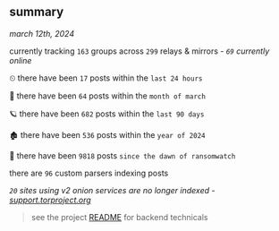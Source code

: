 
## summary
_march 12th, 2024_

currently tracking `163` groups across `299` relays & mirrors - _`69` currently online_

⏲ there have been `17` posts within the `last 24 hours`

🦈 there have been `64` posts within the `month of march`

🪐 there have been `682` posts within the `last 90 days`

🏚 there have been `536` posts within the `year of 2024`

🦕 there have been `9818` posts `since the dawn of ransomwatch`

there are `96` custom parsers indexing posts

_`20` sites using v2 onion services are no longer indexed - [support.torproject.org](https://support.torproject.org/onionservices/v2-deprecation/)_

> see the project [README](https://github.com/joshhighet/ransomwatch#ransomwatch--) for backend technicals
